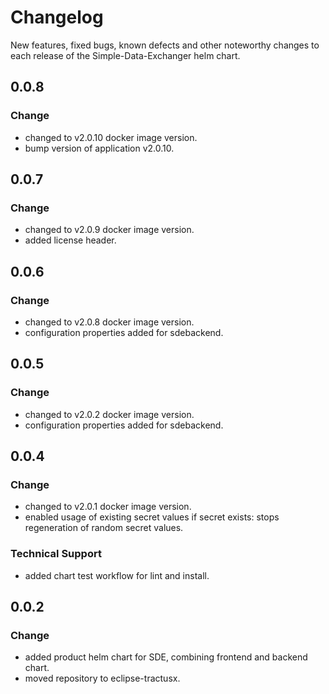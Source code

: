 # Changelog

New features, fixed bugs, known defects and other noteworthy changes to each release of the Simple-Data-Exchanger helm chart.

## 0.0.8
### Change
* changed to v2.0.10 docker image version.
* bump version of application v2.0.10.

## 0.0.7
### Change
* changed to v2.0.9 docker image version.
* added license header.

## 0.0.6
### Change
* changed to v2.0.8 docker image version.
* configuration properties added for sdebackend.

## 0.0.5
### Change
* changed to v2.0.2 docker image version.
* configuration properties added for sdebackend.


## 0.0.4
### Change
* changed to v2.0.1 docker image version.
* enabled usage of existing secret values if secret exists: stops regeneration of random secret values.

### Technical Support
* added chart test workflow for lint and install.

## 0.0.2
### Change
* added product helm chart for SDE, combining frontend and backend chart.
* moved repository to eclipse-tractusx.


